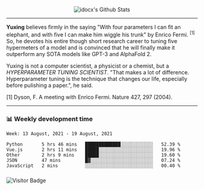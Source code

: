 <div align="center">
    <img align="center" src="https://github-readme-stats.vercel.app/api?username=idocx&show_icons=true&count_private=true&hide_border=true" alt="idocx's Github Stats"></img>
</div>

---

**Yuxing** believes firmly in the saying "With four parameters I can fit an elephant, and with five I can make him wiggle his trunk" by Enrico Fermi. <sup>[1]</sup> So, he devotes his entire though short research career to tuning five hypermeters of a model and is convinced that he will finally make it outperform any SOTA models like GPT-3 and AlphaFold 2.

Yuxing is not a computer scientist, a physicist or a chemist, but a *HYPERPARAMETER TUNING SCIENTIST*. "That makes a lot of difference. Hyperparameter tuning is the technique that changes our life, especially before pulishing a paper.", he said.

[1] Dyson, F. A meeting with Enrico Fermi. Nature 427, 297 (2004).


---

### 📊 Weekly development time
<!--START_SECTION:waka-->
```text
Week: 13 August, 2021 - 19 August, 2021

Python       5 hrs 46 mins   █████████████░░░░░░░░░░░░   52.39 % 
Vue.js       2 hrs 11 mins   █████░░░░░░░░░░░░░░░░░░░░   19.96 % 
Other        2 hrs 9 mins    █████░░░░░░░░░░░░░░░░░░░░   19.60 % 
JSON         47 mins         █▓░░░░░░░░░░░░░░░░░░░░░░░   07.24 % 
JavaScript   2 mins          ░░░░░░░░░░░░░░░░░░░░░░░░░   00.40 % 
```
<!--END_SECTION:waka-->

### 

![Visitor Badge](https://visitor-badge.laobi.icu/badge?page_id=idocx.idocx)
